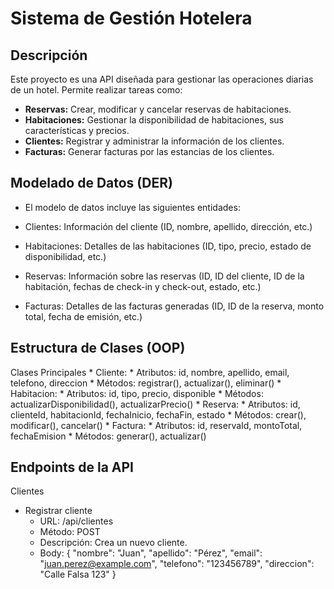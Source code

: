 # Sistema de Gestión Hotelera

## Descripción
Este proyecto es una API diseñada para gestionar las operaciones diarias de un hotel. Permite realizar tareas como:

* **Reservas:** Crear, modificar y cancelar reservas de habitaciones.
* **Habitaciones:** Gestionar la disponibilidad de habitaciones, sus características y precios.
* **Clientes:** Registrar y administrar la información de los clientes.
* **Facturas:** Generar facturas por las estancias de los clientes.

## Modelado de Datos (DER)
* El modelo de datos incluye las siguientes entidades:

* Clientes: Información del cliente (ID, nombre, apellido, dirección, etc.)
* Habitaciones: Detalles de las habitaciones (ID, tipo, precio, estado de disponibilidad, etc.)
* Reservas: Información sobre las reservas (ID, ID del cliente, ID de la habitación, fechas de check-in y check-out, estado, etc.)
* Facturas: Detalles de las facturas generadas (ID, ID de la reserva, monto total, fecha de emisión, etc.)

## Estructura de Clases (OOP)
Clases Principales
    * Cliente:
        * Atributos: id, nombre, apellido, email, telefono, direccion
        * Métodos: registrar(), actualizar(), eliminar()
    * Habitacion:
        * Atributos: id, tipo, precio, disponible
        * Métodos: actualizarDisponibilidad(), actualizarPrecio()
    * Reserva:
        * Atributos: id, clienteId, habitacionId, fechaInicio, fechaFin, estado
        * Métodos: crear(), modificar(), cancelar()
    * Factura:
        * Atributos: id, reservaId, montoTotal, fechaEmision
        * Métodos: generar(), actualizar()

## Endpoints de la API
Clientes
* Registrar cliente
    * URL: /api/clientes
    * Método: POST
    * Descripción: Crea un nuevo cliente.
    * Body:
        {
        "nombre": "Juan",
        "apellido": "Pérez",
        "email": "juan.perez@example.com",
        "telefono": "123456789",
        "direccion": "Calle Falsa 123"
        }
        
